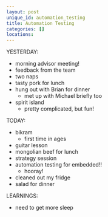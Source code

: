 ```yaml
---
layout: post
unique_id: automation_testing
title: Automation Testing
categories: []
locations: 
---
```


YESTERDAY:
* morning advisor meeting!
* feedback from the team
* two naps
* tasty pork for lunch
* hung out with Brian for dinner
  * met up with Michael briefly too
* spirit island
  * pretty complicated, but fun!

TODAY:
* bikram
  * first time in ages
* guitar lesson
* mongolian beef for lunch
* strategy session
* automation testing for embedded!!
  * hooray!
* cleaned out my fridge
* salad for dinner

LEARNINGS:
* need to get more sleep
